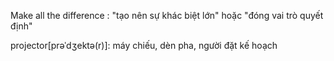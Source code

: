 Make all the difference : "tạo nên sự khác biệt lớn" hoặc "đóng vai trò quyết định"

projector[prəˈdʒektə(r)]: máy chiếu, dèn pha, người đặt kế hoạch 
